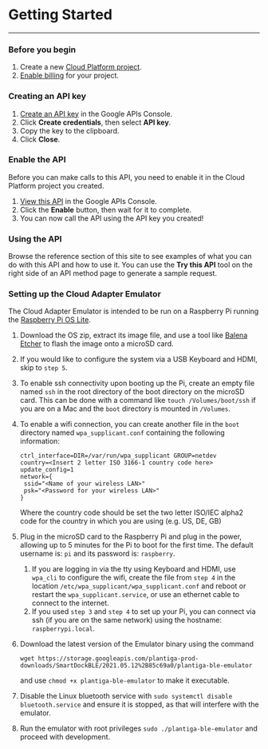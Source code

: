 # Getting Started
---

### Before you begin
1. Create a new [Cloud Platform project](https://console.developers.google.com/projectcreate).
2. [Enable billing](https://cloud.google.com/billing/docs/how-to/modify-project#enable_billing_for_a_project) for your project.

### Creating an API key
1. [Create an API key](https://console.developers.google.com/apis/credentials) in the Google APIs Console.
2. Click **Create credentials**, then select **API key**.
3. Copy the key to the clipboard.
4. Click **Close**.

### Enable the API

Before you can make calls to this API, you need to enable it in the Cloud Platform project you created.
1. [View this API](https://console.developers.google.com/apis/api/{{apiHost}}/overview) in the Google APIs Console.
2. Click the **Enable** button, then wait for it to complete.
3. You can now call the API using the API key you created!

### Using the API

Browse the reference section of this site to see examples of what you can do with this API and how to use it. You can use the **Try this API** tool on the right side of an API method page to generate a sample request.

### Setting up the Cloud Adapter Emulator


The Cloud Adapter Emulator is intended to be run on a Raspberry Pi running the [Raspberry Pi OS Lite](https://www.raspberrypi.org/software/operating-systems/).

1. Download the OS zip, extract its image file, and use a tool like [Balena Etcher](https://www.balena.io/etcher/) to flash the image onto a microSD card. 
2. If you would like to configure the system via a USB Keyboard and HDMI, skip to `step 5`.
3. To enable ssh connectivity upon booting up the Pi, create an empty file named `ssh` in the root directory of the boot directory on the microSD card. This can be done with a command like `touch /Volumes/boot/ssh` if you are on a Mac and the `boot` directory is mounted in `/Volumes`.
4. To enable a wifi connection, you can create another file in the `boot` directory named `wpa_supplicant.conf` containing the following information:
    ```
   ctrl_interface=DIR=/var/run/wpa_supplicant GROUP=netdev
   country=<Insert 2 letter ISO 3166-1 country code here>
   update_config=1
   network={
     ssid="<Name of your wireless LAN>"
     psk="<Password for your wireless LAN>"
    }
    ```
    Where the country code should be set the two letter ISO/IEC alpha2 code for the country in which you are using (e.g. US, DE, GB)
5. Plug in the microSD card to the Raspberry Pi and plug in the power, allowing up to 5 minutes for the Pi to boot for the first time. The default username is: `pi` and its password is: `raspberry`.
   1. If you are logging in via the tty using Keyboard and HDMI, use `wpa_cli` to configure the wifi, create the file from `step 4` in the location `/etc/wpa_supplicant/wpa_supplicant.conf` and reboot or restart the `wpa_supplicant.service`, or use an ethernet cable to connect to the internet.
   2. If you used `step 3` and `step 4` to set up your Pi, you can connect via ssh (if you are on the same network) using the hostname: `raspberrypi.local`.
6. Download the latest version of the Emulator binary using the command 
   
   `wget https://storage.googleapis.com/plantiga-prod-downloads/SmartDockBLE/2021.05.12%2B85c69a0/plantiga-ble-emulator`

   and use `chmod +x plantiga-ble-emulator` to make it executable.
7. Disable the Linux bluetooth service with `sudo systemctl disable bluetooth.service` and ensure it is stopped, as that will interfere with the emulator. 
8. Run the emulator with root privileges `sudo ./plantiga-ble-emulator`  and proceed with development.
